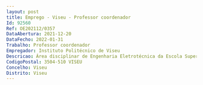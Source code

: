 ```yaml
--- 
layout: post
title: Emprego - Viseu - Professor coordenador
Id: 92560
Ref: OE202112/0357
DataAbertura: 2021-12-20
DataFecho: 2022-01-31
Trabalho: Professor coordenador
Empregador: Instituto Politécnico de Viseu
Descricao: Área disciplinar de Engenharia Eletrotécnica da Escola Superior de Tecnologia e Gestão de Viseu.Ao professor coordenador competem as funções constantes no artigo 2.º A e artigo 3.º n.º 5 do ECPDESP.
CodigoPostal: 3504-510 VISEU
Concelho: Viseu
Distrito: Viseu
--- 
```

